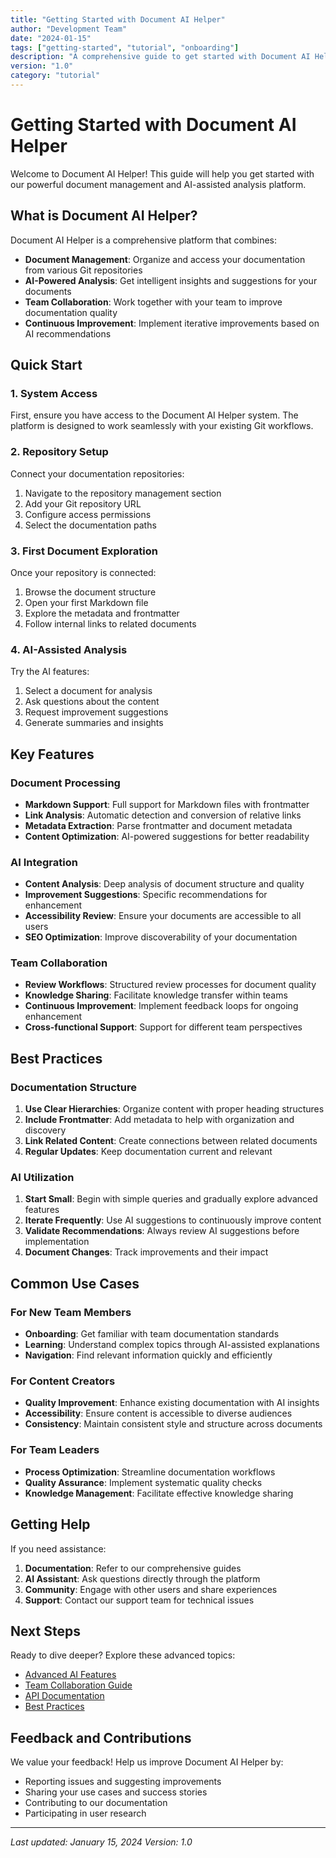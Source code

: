 ```yaml
---
title: "Getting Started with Document AI Helper"
author: "Development Team"
date: "2024-01-15"
tags: ["getting-started", "tutorial", "onboarding"]
description: "A comprehensive guide to get started with Document AI Helper"
version: "1.0"
category: "tutorial"
---
```


# Getting Started with Document AI Helper

Welcome to Document AI Helper! This guide will help you get started with our powerful document management and AI-assisted analysis platform.

## What is Document AI Helper?

Document AI Helper is a comprehensive platform that combines:

- **Document Management**: Organize and access your documentation from various Git repositories
- **AI-Powered Analysis**: Get intelligent insights and suggestions for your documents
- **Team Collaboration**: Work together with your team to improve documentation quality
- **Continuous Improvement**: Implement iterative improvements based on AI recommendations

## Quick Start

### 1. System Access

First, ensure you have access to the Document AI Helper system. The platform is designed to work seamlessly with your existing Git workflows.

### 2. Repository Setup

Connect your documentation repositories:

1. Navigate to the repository management section
2. Add your Git repository URL
3. Configure access permissions
4. Select the documentation paths

### 3. First Document Exploration

Once your repository is connected:

1. Browse the document structure
2. Open your first Markdown file
3. Explore the metadata and frontmatter
4. Follow internal links to related documents

### 4. AI-Assisted Analysis

Try the AI features:

1. Select a document for analysis
2. Ask questions about the content
3. Request improvement suggestions
4. Generate summaries and insights

## Key Features

### Document Processing

- **Markdown Support**: Full support for Markdown files with frontmatter
- **Link Analysis**: Automatic detection and conversion of relative links
- **Metadata Extraction**: Parse frontmatter and document metadata
- **Content Optimization**: AI-powered suggestions for better readability

### AI Integration

- **Content Analysis**: Deep analysis of document structure and quality
- **Improvement Suggestions**: Specific recommendations for enhancement
- **Accessibility Review**: Ensure your documents are accessible to all users
- **SEO Optimization**: Improve discoverability of your documentation

### Team Collaboration

- **Review Workflows**: Structured review processes for document quality
- **Knowledge Sharing**: Facilitate knowledge transfer within teams
- **Continuous Improvement**: Implement feedback loops for ongoing enhancement
- **Cross-functional Support**: Support for different team perspectives

## Best Practices

### Documentation Structure

1. **Use Clear Hierarchies**: Organize content with proper heading structures
2. **Include Frontmatter**: Add metadata to help with organization and discovery
3. **Link Related Content**: Create connections between related documents
4. **Regular Updates**: Keep documentation current and relevant

### AI Utilization

1. **Start Small**: Begin with simple queries and gradually explore advanced features
2. **Iterate Frequently**: Use AI suggestions to continuously improve content
3. **Validate Recommendations**: Always review AI suggestions before implementation
4. **Document Changes**: Track improvements and their impact

## Common Use Cases

### For New Team Members

- **Onboarding**: Get familiar with team documentation standards
- **Learning**: Understand complex topics through AI-assisted explanations
- **Navigation**: Find relevant information quickly and efficiently

### For Content Creators

- **Quality Improvement**: Enhance existing documentation with AI insights
- **Accessibility**: Ensure content is accessible to diverse audiences
- **Consistency**: Maintain consistent style and structure across documents

### For Team Leaders

- **Process Optimization**: Streamline documentation workflows
- **Quality Assurance**: Implement systematic quality checks
- **Knowledge Management**: Facilitate effective knowledge sharing

## Getting Help

If you need assistance:

1. **Documentation**: Refer to our comprehensive guides
2. **AI Assistant**: Ask questions directly through the platform
3. **Community**: Engage with other users and share experiences
4. **Support**: Contact our support team for technical issues

## Next Steps

Ready to dive deeper? Explore these advanced topics:

- [Advanced AI Features](advanced-ai-features.md)
- [Team Collaboration Guide](team-collaboration.md)
- [API Documentation](api-reference.md)
- [Best Practices](best-practices.md)

## Feedback and Contributions

We value your feedback! Help us improve Document AI Helper by:

- Reporting issues and suggesting improvements
- Sharing your use cases and success stories
- Contributing to our documentation
- Participating in user research

---

*Last updated: January 15, 2024*
*Version: 1.0*
